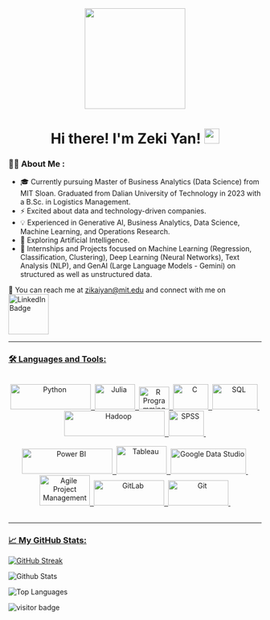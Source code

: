 <div id="header" align="center">
  <img src="https://media.giphy.com/media/fSY6yO7pyoMTWYNHVE/giphy.gif" width="200"/>
  <h1>
  Hi there! I'm Zeki Yan! <img src="https://media.giphy.com/media/hvRJCLFzcasrR4ia7z/giphy.gif" width="30px"/>
</h1>
</div>

### 👩‍💻 About Me :
- 🎓 Currently pursuing Master of Business Analytics (Data Science) from MIT Sloan. Graduated from Dalian University of Technology in 2023 with a B.Sc. in Logistics Management. 
- ⚡ Excited about data and technology-driven companies.
- 💡 Experienced in Generative AI, Business Analytics, Data Science, Machine Learning, and Operations Research.
- 🔎 Exploring Artificial Intelligence.
- 📜 Internships and Projects focused on Machine Learning (Regression, Classification, Clustering), Deep Learning (Neural Networks), Text Analysis (NLP), and GenAI (Large Language Models - Gemini) on structured as well as unstructured data.

📮 You can reach me at zikaiyan@mit.edu and connect with me on <a href="https://www.linkedin.com/in/zikaiyan/">
    <img src="https://img.shields.io/badge/LinkedIn-blue?style=for-the-badge&logo=linkedin&logoColor=white" width="80px" alt="LinkedIn Badge"/>
<br>

---

### 🛠️ Languages and Tools:
<br>
<div align="center">
  <img src="https://github.com/Sanya-Chauhan/Sanya-Chauhan/assets/116647771/8c6a13bd-e2ea-4eaa-9e33-9c2e4009e38b" title="Python" alt="Python" width="160" height="50"/>&nbsp;
  <img title="Julia" alt="Julia" src="https://github.com/Sanya-Chauhan/Sanya-Chauhan/assets/116647771/97f0295b-dc10-4b27-95c9-a24c4ad53dbd" width="80" height="50"/>&nbsp;
  <img src="https://github.com/Sanya-Chauhan/Sanya-Chauhan/assets/116647771/fc60e6ad-1672-41d7-9e97-949b03ccd146" title="R Programming" alt="R Programming" width="60" height="45"/>&nbsp;
  <img src="https://github.com/Sanya-Chauhan/Sanya-Chauhan/assets/116647771/42a8232c-dec9-4f19-a10b-1d160473b33b" title="C" alt="C" width="70" height="50"/>&nbsp;
  <img src="https://github.com/Sanya-Chauhan/Sanya-Chauhan/assets/116647771/d3b92a00-7e05-4c42-90e2-4e8e9810dab5" title="SQL" alt="SQL" width="90" height="50"/>&nbsp;
  <img src="https://github.com/Sanya-Chauhan/Sanya-Chauhan/assets/116647771/8ab800f5-3c84-4ce1-908a-f5d264ca2fd0" title="Hadoop" alt="Hadoop" width="200" height="50"/>&nbsp;
  <img src="https://github.com/Sanya-Chauhan/Sanya-Chauhan/assets/116647771/15afe9b0-9003-4357-8f23-98d1025632fe" title="SPSS" alt="SPSS" width="70" height="50"/>&nbsp;
  <br><br>
  <img src="https://github.com/Sanya-Chauhan/Sanya-Chauhan/assets/116647771/0e082cbd-6937-4552-932c-8445932e0f8b" title="Power BI" alt="Power BI" width="180" height="50"/>&nbsp;
  <img src="https://github.com/Sanya-Chauhan/Sanya-Chauhan/assets/116647771/91b391e0-6e0c-4272-80ae-b5cccdba640f" title="Tableau" alt="Tableau" width="100" height="55"/>&nbsp;
  <img src="https://github.com/Sanya-Chauhan/Sanya-Chauhan/assets/116647771/120ba299-76af-4858-a0f7-a86162b04f65" title="Google Data Studio" alt="Google Data Studio" width="150" height="50"/>&nbsp;
  <img src="https://github.com/Sanya-Chauhan/Sanya-Chauhan/assets/116647771/5e8da3ea-ae7c-4cca-b223-66ceb2904b8a" title="Agile Project Management" alt="Agile Project Management" width="100" height="60"/>&nbsp;
  <img src="https://github.com/Sanya-Chauhan/Sanya-Chauhan/assets/116647771/8c6259c5-9ddd-4fae-bbf3-1538d7a9ffde" title="GitLab" alt="GitLab" width="140" height="50"/>&nbsp;
  <img src="https://github.com/Sanya-Chauhan/Sanya-Chauhan/assets/116647771/3b71c016-bd95-4be6-970b-2456502d6e91" title="Git" alt="Git" width="120" height="50"/>&nbsp;
</div>
<br>

---

### 📈 My GitHub Stats:
[![GitHub Streak](http://github-readme-streak-stats.herokuapp.com?user=zikaiyan&theme=dark&background=000000)](https://git.io/streak-stats)

![Github Stats](https://github-readme-stats.vercel.app/api?username=zikaiyan&count_private=true&show_icons=true&include_all_commits=true)

![Top Languages](https://github-readme-stats.vercel.app/api/top-langs/?username=zikaiyan&hide=TeX,jupyter%20notebook&layout=compact)

![visitor badge](https://visitor-badge.laobi.icu/badge?page_id=zikaiyan.zikaiyan)
